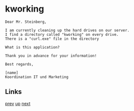 # kworking

    Dear Mr. Steinberg,

    I am currently cleaning up the hard drives on our server.
    I find a directory called "kworking" on every drive.
    There is a "curl.exe" file in the directory

    What is this application?

    Thank you in advance for your information!

    Best regards,

    [name]
    Koordination IT und Marketing

## Links

[prev](2020-03-21.md) [up](../) [next](2020-07-03.md)
